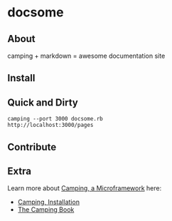 # docsome

## About

camping + markdown = awesome documentation site

## Install

## Quick and Dirty

    camping --port 3000 docsome.rb
    http://localhost:3000/pages

## Contribute

## Extra

Learn more about [Camping, a Microframework](http://camping.io/) here:
* [Camping, Installation](http://camping.io/Installation)
* [The Camping Book](http://camping.io/The-Camping-Book)